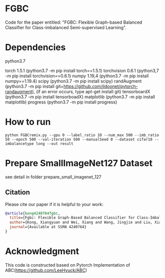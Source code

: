 # FGBC
Code for the paper entitled: "FGBC: Flexible Graph-based Balanced Classifier for Class-imbalanced Semi-supervised Learning". 

# Dependencies

python3.7

torch 1.5.1 (python3.7 -m pip install torch==1.5.1)
torchvision 0.6.1 (python3,7 -m pip install torchvision==0.6.1)
numpy 1.19,4 (python3.7 -m pip install numpy==1.19.4)
scipy (python3.7 -m pip install scipy)
randAugment (python3.7 -m pip install git+https://github.com/ildoonet/pytorch-randaugment), (if an error occurs, type apt-get install git)
tensorboardX (python3.7 -m pip install tensorboadX)
matplotlib (python3.7 -m pip install matplotlib)
progress (python3.7 -m pip install progress)


# How to run
```
python FGBCremix.py --gpu 0 --label_ratio 10 --num_max 500 --imb_ratio 50 --epoch 500 --val-iteration 500 --manualSeed 0 --dataset cifar10 --imbalancetype long --out result
```

# Prepare SmallImageNet127 Dataset
see detail in folder prepare_small_imagenet_127


## Citation

Please cite our paper if it is helpful to your work:

```bibtex
@article{kong4240764fgbc,
  title={Fgbc: Flexible Graph-Based Balanced Classifier for Class-Imbalanced Semi-Supervised Learning},
  author={Kong, Xiangyuan and Wei, Xiang and Wang, Jingjie and Liu, Xiaoyu and Xing, Weiwei and Lu, Wei},
  journal={Available at SSRN 4240764}
}
```

# Acknowledgment
This code is constructed based on Pytorch Implementation of ABC(https://github.com/LeeHyuck/ABC)